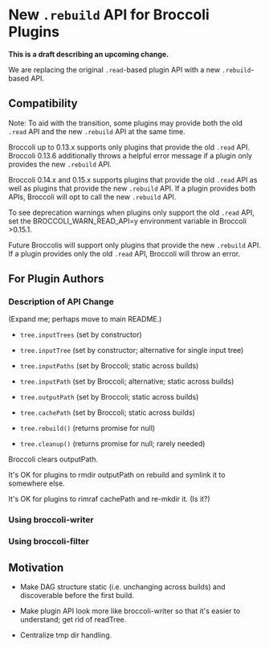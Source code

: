 # New `.rebuild` API for Broccoli Plugins

**This is a draft describing an upcoming change.**

We are replacing the original `.read`-based plugin API with a new
`.rebuild`-based API.

## Compatibility

Note: To aid with the transition, some plugins may provide both the old
`.read` API and the new `.rebuild` API at the same time.

Broccoli up to 0.13.x supports only plugins that provide the old `.read` API.
Broccoli 0.13.6 additionally throws a helpful error message if a plugin only
provides the new `.rebuild` API.

Broccoli 0.14.x and 0.15.x supports plugins that provide the old `.read` API
as well as plugins that provide the new `.rebuild` API. If a plugin provides
both APIs, Broccoli will opt to call the new `.rebuild` API.

To see deprecation warnings when plugins only support the old `.read` API, set
the BROCCOLI_WARN_READ_API=y environment variable in Broccoli >0.15.1.

Future Broccolis will support only plugins that provide the new
`.rebuild` API. If a plugin provides only the old `.read` API, Broccoli will
throw an error.

## For Plugin Authors

### Description of API Change

(Expand me; perhaps move to main README.)

* `tree.inputTrees` (set by constructor)
* `tree.inputTree` (set by constructor; alternative for single input tree)

* `tree.inputPaths` (set by Broccoli; static across builds)
* `tree.inputPath` (set by Broccoli; alternative; static across builds)
* `tree.outputPath` (set by Broccoli; static across builds)
* `tree.cachePath` (set by Broccoli; static across builds)

* `tree.rebuild()` (returns promise for null)
* `tree.cleanup()` (returns promise for null; rarely needed)

Broccoli clears outputPath.

It's OK for plugins to rmdir outputPath on rebuild and symlink it to somewhere
else.

It's OK for plugins to rimraf cachePath and re-mkdir it. (Is it?)

### Using broccoli-writer

### Using broccoli-filter

## Motivation

* Make DAG structure static (i.e. unchanging across builds) and
  discoverable before the first build.

* Make plugin API look more like broccoli-writer so that it's easier to
  understand; get rid of readTree.

* Centralize tmp dir handling.
